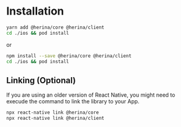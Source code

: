 # Installation

```bash
yarn add @herina/core @herina/client
cd ./ios && pod install
```

or

```bash
npm install --save @herina/core @herina/client
cd ./ios && pod install
```

## Linking (Optional)

If you are using an older version of React Native, you might need to execude the command to link the library to your App.

```bash
npx react-native link @herina/core
npx react-native link @herina/client
```
